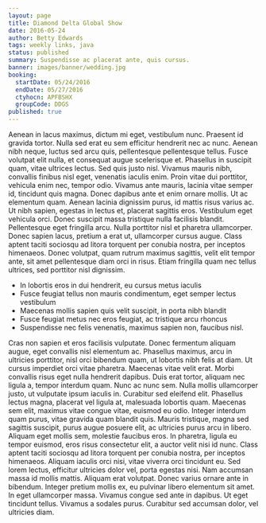 ```yaml
---
layout: page
title: Diamond Delta Global Show
date: 2016-05-24
author: Betty Edwards
tags: weekly links, java
status: published
summary: Suspendisse ac placerat ante, quis cursus.
banner: images/banner/wedding.jpg
booking:
  startDate: 05/24/2016
  endDate: 05/27/2016
  ctyhocn: APFBSHX
  groupCode: DDGS
published: true
---
```

Aenean in lacus maximus, dictum mi eget, vestibulum nunc. Praesent id gravida tortor. Nulla sed erat eu sem efficitur hendrerit nec ac nunc. Aenean nibh neque, luctus sed arcu quis, pellentesque pellentesque tellus. Fusce volutpat elit nulla, et consequat augue scelerisque et. Phasellus in suscipit quam, vitae ultrices lectus. Sed quis justo nisl. Vivamus mauris nibh, convallis finibus nisl eget, venenatis iaculis enim. Proin vitae dui porttitor, vehicula enim nec, tempor odio. Vivamus ante mauris, lacinia vitae semper id, tincidunt quis magna. Donec dapibus ante et enim ornare mollis.
Ut ac elementum quam. Aenean lacinia dignissim purus, id mattis risus varius ac. Ut nibh sapien, egestas in lectus et, placerat sagittis eros. Vestibulum eget vehicula orci. Donec suscipit massa tristique nulla facilisis blandit. Pellentesque eget fringilla arcu. Nulla porttitor nisl et pharetra ullamcorper. Donec sapien lacus, pretium a erat ut, ullamcorper cursus augue. Class aptent taciti sociosqu ad litora torquent per conubia nostra, per inceptos himenaeos. Donec volutpat, quam rutrum maximus sagittis, velit elit tempor ante, sit amet pellentesque diam orci in risus. Etiam fringilla quam nec tellus ultrices, sed porttitor nisl dignissim.

* In lobortis eros in dui hendrerit, eu cursus metus iaculis
* Fusce feugiat tellus non mauris condimentum, eget semper lectus vestibulum
* Maecenas mollis sapien quis velit suscipit, in porta nibh blandit
* Fusce feugiat metus nec eros feugiat, ac tristique arcu rhoncus
* Suspendisse nec felis venenatis, maximus sapien non, faucibus nisl.

Cras non sapien et eros facilisis vulputate. Donec fermentum aliquam augue, eget convallis nisl elementum ac. Phasellus maximus, arcu in ultricies porttitor, nisl orci bibendum quam, ut lobortis nibh felis at diam. Ut cursus imperdiet orci vitae pharetra. Maecenas vitae velit erat. Morbi convallis risus eget nulla hendrerit dapibus. Duis erat tortor, aliquam nec ligula a, tempor interdum quam. Nunc ac nunc sem. Nulla mollis ullamcorper justo, ut vulputate ipsum iaculis in. Curabitur sed eleifend elit. Phasellus lectus magna, placerat vel ligula at, malesuada lobortis quam. Maecenas sem elit, maximus vitae congue vitae, euismod eu odio. Integer interdum quam purus, vitae gravida quam blandit quis. Mauris tristique, magna sed sagittis suscipit, purus augue posuere elit, ac ultricies purus arcu in libero. Aliquam eget mollis sem, molestie faucibus eros. In pharetra, ligula eu tempor euismod, eros risus consectetur elit, a auctor velit nisi id nunc.
Class aptent taciti sociosqu ad litora torquent per conubia nostra, per inceptos himenaeos. Aliquam iaculis orci nisi, vitae viverra orci tincidunt eu. Sed lorem lectus, efficitur ultricies dolor vel, porta egestas nisi. Nam accumsan massa id mollis mattis. Aliquam erat volutpat. Donec varius ornare ante in bibendum. Integer pretium mollis ex, eu pulvinar libero elementum sit amet. In eget ullamcorper massa. Vivamus congue sed ante in dapibus. Ut eget tincidunt tellus. Vivamus a sodales purus. Curabitur sed accumsan dolor, vel ultricies diam.
